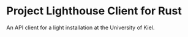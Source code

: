 # Project Lighthouse Client for Rust

An API client for a light installation at the University of Kiel.
